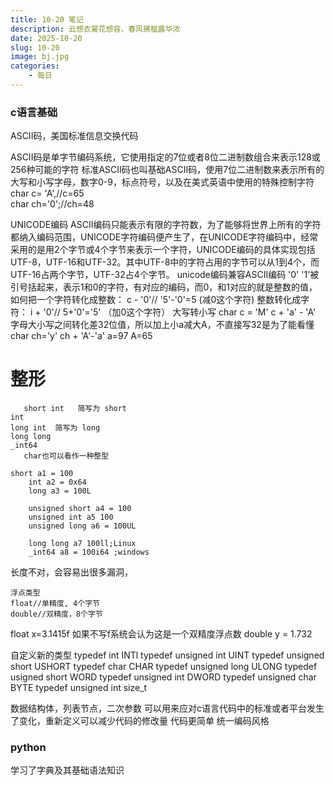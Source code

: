 ```yaml
---
title: 10-20 笔记
description: 云想衣裳花想容，春风拂槛露华浓
date: 2025-10-20
slug: 10-20
image: bj.jpg
categories:
    - 每日
---
```

### c语言基础
ASCII码，美国标准信息交换代码  
  
ASCII码是单字节编码系统，它使用指定的7位或者8位二进制数组合来表示128或256种可能的字符
标准ASCII码也叫基础ASCII码，使用7位二进制数来表示所有的大写和小写字母，数字0-9，标点符号，以及在美式英语中使用的特殊控制字符
    char c= 'A',//c=65  
        char ch='0';//ch=48  
  
UNICODE编码
ASCII编码只能表示有限的字符数，为了能够将世界上所有的字符都纳入编码范围，UNICODE字符编码便产生了，在UNICODE字符编码中，经常采用的是用2个字节或4个字节来表示一个字符，UNICODE编码的具体实现包括UTF-8，UTF-16和UTF-32。其中UTF-8中的字符占用的字节可以从1到4个，而UTF-16占两个字节，UTF-32占4个字节。
unicode编码兼容ASCII编码
 '0'  '1'被引号括起来，表示1和0的字符，有对应的编码，而0，和1对应的就是整数的值，
    如何把一个字符转化成整数：  c - '0'//     '5'-'0'=5      (减0这个字符)
                           整数转化成字符：    i  + '0'//       5+'0'='5' （加0这个字符）
                          大写转小写  char c = 'M'
                                                 c + 'a' - 'A'   字母大小写之间转化差32位值，所以加上小a减大A，不直接写32是为了能看懂
                                                char ch='y'
                                                 ch + 'A'-'a'    a=97 A=65
       
# 整形
       short int   简写为 short
    int
    long int  简写为 long
    long long
    _int64
       char也可以看作一种整型 
  
    short a1 = 100
        int a2 = 0x64
        long a3 = 100L
  
        unsigned short a4 = 100
        unsigned int a5 100
        unsigned long a6 = 100UL

        long long a7 100ll;Linux
        _int64 a8 = 100i64 ;windows

长度不对，会容易出很多漏洞，

    浮点类型
    float//单精度, 4个字节
    double//双精度，8个字节

   float x=3.1415f  如果不写f系统会认为这是一个双精度浮点数
   double y = 1.732


自定义新的类型
                       typedef int INTl
                     typedef unsigned int UINT
                     typedef unsigned short USHORT
                        typedef char CHAR
                      typedef unsigned long ULONG
                      typedef usigned short WORD
                       typedef unsigned int DWORD
                     typedef unsigned char BYTE
                      typedef unsigned int size_t

数据结构体，列表节点，二次参数
可以用来应对c语言代码中的标准或者平台发生了变化，重新定义可以减少代码的修改量
代码更简单
统一编码风格

### python
学习了字典及其基础语法知识
